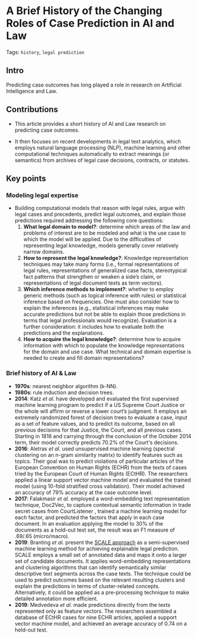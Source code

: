 # A Brief History of the Changing Roles of Case Prediction in AI and Law

Tags: `history`, `legal prediction`

## Intro

Predicting case outcomes has long played a role in research on Artificial Intelligence and Law.

## Contributions

- This article provides a short history of AI and Law research on predicting case outcomes. 

- It then focuses on recent developments in legal text analytics, which employs natural language processing (NLP), machine learning and other computational techniques automatically to extract meanings (or semantics) from archives of legal case decisions, contracts, or statutes.

## Key points

### Modeling legal expertise

- Building computational models that reason with legal rules, argue with legal cases and precedents, predict legal outcomes, and explain those predictions required addressing the following core questions:
  1. **What legal domain to model?**: determine which areas of the law and problems of interest are to be modeled and what is the use case to which the model will be applied. Due to the difficulties of representing legal knowledge, models generally cover relatively narrow domains.
  2. **How to represent the legal knowledge?**: Knowledge representation techniques may take many forms (i.e., formal representations of legal rules, representations of generalized case facts, stereotypical fact patterns that strengthen or weaken a side’s claim, or representations of legal document texts
as term vectors).
  3. **Which inference methods to implement?**: whether to employ generic methods (such as logical inference with rules) or statistical inference based on frequencies. One must also consider how to explain the inferences (e.g., statistical inferences may make accurate predictions but not be able to explain those predictions in terms that legal professionals would recognize). Evaluation is a further consideration: it includes how to evaluate both the predictions and the explanations.
  4. **How to acquire the legal knowledge?**: determine how to acquire information with which to populate the knowledge representations for the domain and use case. What technical and domain expertise is needed to create and fill domain representations?


### Brief history of AI & Law

- **1970s**: nearest neighbor algorithm (k-NN).
- **1980s**: rule induction and decision trees.
- **2014**: Katz *et al.* have developed and evaluated the first supervised machine learning program to predict if a US Supreme Court Justice or the whole will affirm or reverse a lower court’s judgment. It employs an extremely randomized forest of decision trees to evaluate a case, input as a set of feature values, and to predict its outcome, based on all previous decisions for that Justice, the Court, and all previous cases. Starting in 1816 and carrying through the conclusion of the October 2014 term, their model correctly predicts 70.2% of the Court's decisions.
- **2016**: Aletras *et al.* used unsupervised machine learning (spectral clustering on an n-gram similarity matrix) to identify features such as topics. Their goal was to predict violations of particular articles of the European Convention on Human Rights (ECHR) from the texts of cases tried by the European Court of Human Rights (ECtHR). The researchers applied a linear support vector machine model and evaluated the trained model (using 10-fold stratified cross validation). Their model achieved an accuracy of 79% accuracy at the case outcome level.
- **2017**: Falakmasir *et al.* employed a word-embedding text representation technique, Doc2Vec, to capture contextual semantic information in trade secret cases from CourtListener , trained a machine learning model for each factor, and predicted the factors that apply in each case document. In an evaluation applying the model to 30% of the documents as a hold-out test set, the result was an F1 measure of .69/.65 (micro/macro).
- **2019**: Branting *et al.* present the [SCALE approach](branting2019explainable.md) as a semi-supervised machine learning method for achieving explainable legal prediction. SCALE employs a small set of annotated data and maps it onto a larger set of candidate documents. It applies word-embedding representations and clustering algorithms that can identify semantically similar descriptive text segments across the case texts. The technique could be used to predict outcomes based on the relevant resulting clusters and explain the predictions in terms of cluster-related concepts. Alternatively, it could be applied as a pre-processing technique to make detailed annotation more efficient.
- **2019**: Medvedeva *et al.* made predictions directly from the texts represented only as feature vectors. The researchers assembled a database of ECtHR cases for nine ECHR articles, applied a support vector machine model, and achieved an average accuracy of 0.74 on a held-out test.





